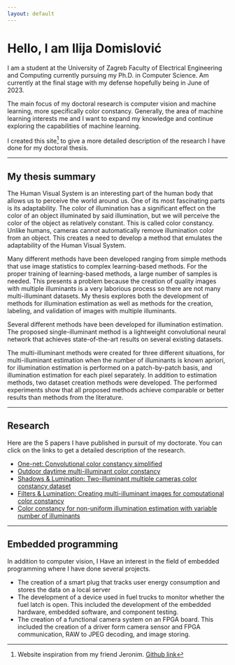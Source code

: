 ```yaml
---
layout: default
---
```


# Hello, I am Ilija Domislović
I am a student at the University of Zagreb Faculty of Electrical Engineering and Computing currently pursuing my Ph.D. in Computer Science.
Am currently at the final stage with my defense hopefully being in June of 2023.

The main focus of my doctoral research is computer vision and machine learning, more specifically color constancy. 
Generally, the area of machine learning interests me and I want to expand my knowledge and continue exploring the capabilities of machine learning.

I created this site[^1] to give a more detailed description of the research I have done for my doctoral thesis.

* * *


## My thesis summary

The Human Visual System is an interesting part of the human body that allows us to perceive the world around us. One of its most fascinating parts is its adaptability. The color of illumination has a significant effect on the color of an object illuminated by said illumination, but we will perceive the color of the object as relatively constant. This is called color constancy.
Unlike humans, cameras cannot automatically remove illumination color from an object. This creates a need to develop a method that emulates the adaptability of the Human Visual System. 

Many different methods have been developed ranging from simple methods that use image statistics to complex learning-based methods. For the proper training of learning-based methods, a large number of samples is needed. This presents a problem because the creation of quality images with multiple illuminants is a very laborious process so there are not many multi-illuminant datasets. My thesis explores both the development of methods for illumination estimation as well as methods for the creation, labeling, and validation of images with multiple illuminants.

Several different methods have been developed for illumination estimation.
The proposed single-illuminant method is a lightweight convolutional neural network that achieves state-of-the-art results on several existing datasets. 

The multi-illuminant methods were created for three different situations, for multi-illuminant estimation when the number of illuminants is known apriori, for illumination estimation is performed on a patch-by-patch basis, and illumination estimation for each pixel separately. In addition to estimation methods, two dataset creation methods were developed. The performed experiments show that all proposed methods achieve comparable or better results than methods from the literature.




* * *


## Research

Here are the 5 papers I have published in pursuit of my doctorate.
You can click on the links to get a detailed description of the research.

* [One-net: Convolutional color constancy simplified](./one_net.html)
* [Outdoor daytime multi-illuminant color constancy](./ispa.html)
* [Shadows & Lumination: Two-illuminant multiple cameras color constancy dataset](./shal.html)
* [Filters & Lumination: Creating multi-illuminant images for computational color constancy](./filters.html)
* [Color constancy for non-uniform illumination estimation with variable number of illuminants](./zane.html)



* * *

## Embedded programming


In addition to computer vision, I Have an interest in the field of embedded programming where I have done several projects.

* The creation of a smart plug that tracks user energy consumption and stores the data on a local server
* The development of a device used in fuel trucks to monitor whether the fuel latch is open. This included the development of the embedded hardware, embedded software, and component testing.
* The creation of a functional camera system on an FPGA board. This included the creation of a driver form camera sensor and FPGA communication, RAW to JPEG decoding, and image storing.



[^1]: Website inspiration from my friend Jeronim. [Github link](https://github.com/jere357)


